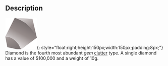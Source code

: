 ## Description
![](../static/clutter/clutter-diamond.svg "Diamond Image"){: style="float:right;height:150px;width:150px;padding:8px;"}
Diamond is the fourth most abundant *gem* [clutter](/clutter "All Clutter Types") type. A single diamond has a value of $100,000 and a weight of 10g.
